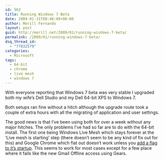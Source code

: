 ```yaml
---
id: 562
title: Running Windows 7 Beta
date: 2009-01-31T08:48:09+00:00
author: Merill Fernando
layout: post
guid: http://merill.net/2009/01/running-windows-7-beta/
permalink: /2009/01/running-windows-7-beta/
dsq_thread_id:
  - "77832579"
categories:
  - Microsoft
tags:
  - 64-bit
  - chrome
  - live mesh
  - windows 7
---
```

<p>With everyone reporting that Windows 7 beta was very stable I upgraded both my wife’s Dell Studio and my Dell 64-bit XPS to Windows 7.</p>  <p>Both setups ran fine without a hitch although the upgrade route took a couple of extra hours with all the migrating of application and user settings.</p>  <p>The good news is that I’ve been using both for over a week without any major hitches. The only problems I’ve had so far are to do with the 64-bit install. The first one being Windows Live Mesh which stays forever at the ‘Live mesh is starting’ step (there doesn’t seem to be any kind of fix out for this) and Google Chrome which flat out doesn’t work unless you <a href="http://www.google.com/support/forum/p/Chrome/thread?tid=5111f112bcd233e1&amp;hl=en">add a flag to it’s startup</a>. This seems to work for most cases except for a few place where it fails like the new Gmail Offline access using Gears.</p>